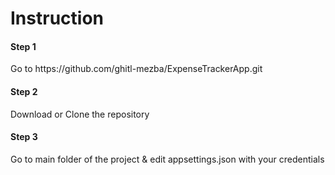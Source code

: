 <h1>Instruction</h1>

<h4>Step 1</h4>
<p>Go to https://github.com/ghitl-mezba/ExpenseTrackerApp.git</p>
<h4>Step 2</h4>
<p>Download or Clone the repository</p>
<h4>Step 3</h4>
<p>Go to main folder of the project & edit appsettings.json with your credentials</p>
